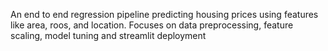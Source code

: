An end to end regression pipeline predicting housing prices using features like area, roos, and location. Focuses on data preprocessing, feature scaling, model tuning and streamlit deployment
